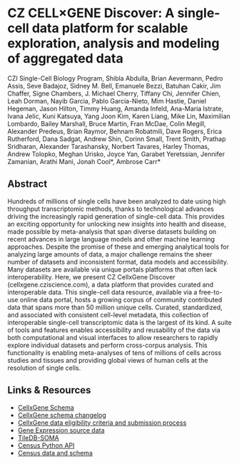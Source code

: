 # CZ CELL×GENE Discover: A single-cell data platform for scalable exploration, analysis and modeling of aggregated data

CZI Single-Cell Biology Program, Shibla Abdulla, Brian Aevermann, Pedro Assis, Seve Badajoz, Sidney M. Bell, Emanuele Bezzi, Batuhan Cakir, Jim Chaffer, Signe Chambers, J. Michael Cherry, Tiffany Chi, Jennifer Chien, Leah Dorman, Nayib Garcia, Pablo Garcia-Nieto, Mim Hastie, Daniel Hegeman, Jason Hilton, Timmy Huang, Amanda Infeld, Ana-Maria Istrate, Ivana Jelic, Kuni Katsuya, Yang Joon Kim, Karen Liang, Mike Lin, Maximilian Lombardo, Bailey Marshall, Bruce Martin, Fran McDae, Colin Megill, Alexander Predeus, Brian Raymor, Behnam Robatmili, Dave Rogers, Erica Rutherford, Dana Sadgat, Andrew Shin, Corinn Small, Trent Smith, Prathap Sridharan, Alexander Tarashansky, Norbert Tavares, Harley Thomas, Andrew Tolopko, Meghan Urisko, Joyce Yan, Garabet Yeretssian, Jennifer Zamanian, Arathi Mani, Jonah Cool\*, Ambrose Carr\*

## Abstract

Hundreds of millions of single cells have been analyzed to date using high throughput transcriptomic methods, thanks to technological advances driving the increasingly rapid generation of single-cell data. This provides an exciting opportunity for unlocking new insights into health and disease, made possible by meta-analysis that span diverse datasets building on recent advances in large language models and other machine learning approaches. Despite the promise of these and emerging analytical tools for analyzing large amounts of data, a major challenge remains the sheer number of datasets and inconsistent format, data models and accessibility. Many datasets are available via unique portals platforms that often lack interoperability. Here, we present CZ CellxGene Discover (cellxgene.cziscience.com), a data platform that provides curated and interoperable data. This single-cell data resource, available via a free-to-use online data portal, hosts a growing corpus of community contributed data that spans more than 50 million unique cells. Curated, standardized, and associated with consistent cell-level metadata, this collection of interoperable single-cell transcriptomic data is the largest of its kind. A suite of tools and features enables accessibility and reusability of the data via both computational and visual interfaces to allow researchers to rapidly explore individual datasets and perform cross-corpus analysis. This functionality is enabling meta-analyses of tens of millions of cells across studies and tissues and providing global views of human cells at the resolution of single cells.

## Links & Resources

- [CellxGene Schema](https://github.com/chanzuckerberg/single-cell-curation/tree/main/schema)
- [CellxGene schema changelog](https://github.com/chanzuckerberg/single-cell-curation/blob/main/schema/3.1.0/schema.md#appendix-a-changelog)
- [CellxGene data eligibility criteria and submission process](https://CellxGene.cziscience.com/docs/032__Contribute%20and%20Publish%20Data)
- [Gene Expression source data](https://CellxGene.cziscience.com/docs/04__Analyze%20Public%20Data/4_2__Gene%20Expression%20Documentation/4_2_6__Gene%20Expression%20Source%20Data)
- [TileDB-SOMA](https://github.com/single-cell-data/TileDB-SOMA)
- [Census Python API](https://chanzuckerberg.github.io/CellxGene-census/python-api.html)
- [Census data and schema](https://chanzuckerberg.github.io/CellxGene-census/CellxGene_census_docsite_schema.html#data-included-in-the-census)
